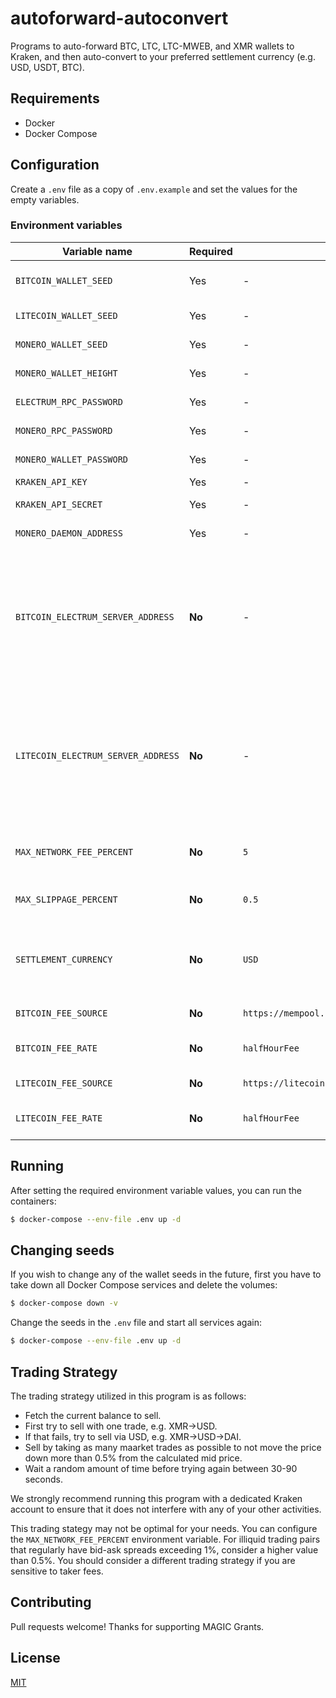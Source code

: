 # autoforward-autoconvert

Programs to auto-forward BTC, LTC, LTC-MWEB, and XMR wallets to Kraken, and then auto-convert to your preferred settlement currency (e.g. USD, USDT, BTC).

## Requirements

- Docker
- Docker Compose

## Configuration

Create a `.env` file as a copy of `.env.example` and set the values for the empty variables.

### Environment variables

| Variable name | Required | Default | Description |
| - | - | - | - |
| `BITCOIN_WALLET_SEED` | Yes | - | Your BIP39 Bitcoin mnemonic seed. Used for all Bitcoin-like assets. |
| `LITECOIN_WALLET_SEED` | Yes | - | Your BIP39 Litecoin mnemonic seed. |
| `MONERO_WALLET_SEED` | Yes | - | Your 25 word Monero mnemonic seed. |
| `MONERO_WALLET_HEIGHT` | Yes | - | The restore height of your Monero wallet. |
| `ELECTRUM_RPC_PASSWORD` | Yes | - | A new strong password for your Electrum RPCs. |
| `MONERO_RPC_PASSWORD` | Yes | - | A new strong password for your Monero RPC. |
| `MONERO_WALLET_PASSWORD` | Yes | - | A new strong password for your Monero Wallet. |
| `KRAKEN_API_KEY` | Yes | - | Your API key from Kraken. |
| `KRAKEN_API_SECRET` | Yes | - | Your API secret from Kraken. |
| `MONERO_DAEMON_ADDRESS` | Yes | - | The address of a Monero daemon you own or trust. |
| `BITCOIN_ELECTRUM_SERVER_ADDRESS` | **No** | - | The address of a Bitcoin Electrum server you own or trust. E.g.: `localhost:50001:t` (no SSL) or `my.electrum.server:50001:s` (SSL). By leaving this blank you're letting Electrum select a random server for you, which may be a privacy concern. |
| `LITECOIN_ELECTRUM_SERVER_ADDRESS` | **No** | - | The address of a Litecoin Electrum server you own or trust. E.g.: `localhost:50001:t` (no SSL) or `my.electrum.server:50001:s` (SSL). By leaving this blank you're letting Electrum select a random server for you, which may be a privacy concern. |
| `MAX_NETWORK_FEE_PERCENT` | **No** | `5` | The maximum accepted miner fee percent when auto-forwarding. Not applied to XMR. |
| `MAX_SLIPPAGE_PERCENT` | **No** | `0.5` | The maximum accepted slippage percent when auto-converting. |
| `SETTLEMENT_CURRENCY` | **No** | `USD` | The currency you wish to convert to. If there isn't a direct trading pair, it attempts to trade through USD first, e.g. XMR->USD->DAI. |
| `BITCOIN_FEE_SOURCE` | **No** | `https://mempool.space/api/v1/fees/recommended` | The fee API source to use for Bitcoin transactions. |
| `BITCOIN_FEE_RATE` | **No** | `halfHourFee` | The fee rate to use in the Bitcoin fee source API response. |
| `LITECOIN_FEE_SOURCE` | **No** | `https://litecoinspace.org/api/v1/fees/recommended` | The fee API source to use for Litecoin transactions. |
| `LITECOIN_FEE_RATE` | **No** | `halfHourFee` | The fee rate to use in the Litecoin fee source API response. |


## Running

After setting the required environment variable values, you can run the containers:

```bash
$ docker-compose --env-file .env up -d
```

## Changing seeds

If you wish to change any of the wallet seeds in the future, first you have to take down all Docker Compose services and delete the volumes:

```bash
$ docker-compose down -v
```

Change the seeds in the `.env` file and start all services again:

```bash
$ docker-compose --env-file .env up -d
```

## Trading Strategy

The trading strategy utilized in this program is as follows:

- Fetch the current balance to sell.
- First try to sell with one trade, e.g. XMR->USD.
- If that fails, try to sell via USD, e.g. XMR->USD->DAI.
- Sell by taking as many maarket trades as possible to not move the price down more than 0.5% from the calculated mid price.
- Wait a random amount of time before trying again between 30-90 seconds.

We strongly recommend running this program with a dedicated Kraken account to ensure that it does not interfere with any of your other activities.

This trading stategy may not be optimal for your needs. You can configure the `MAX_NETWORK_FEE_PERCENT` environment variable. For illiquid trading pairs that regularly have bid-ask spreads exceeding 1%, consider a higher value than 0.5%. You should consider a different trading strategy if you are sensitive to taker fees.

## Contributing

Pull requests welcome!
Thanks for supporting MAGIC Grants.

## License

[MIT](LICENSE)
